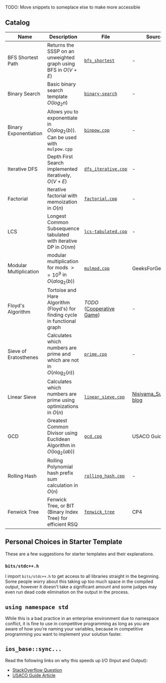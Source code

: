 TODO: Move snippets to someplace else to make more accessible

## Catalog

| Name                   | Description                                                                  | File                                                      | Source                                                            |
| ---------------------- | ---------------------------------------------------------------------------- | --------------------------------------------------------- | ----------------------------------------------------------------- |
| BFS Shortest Path      | Returns the SSSP on an unweighted graph using BFS in $O(V+E)$                | [`bfs_shortest`](./bfs_shortest)                          | -                                                                 |
| Binary Search          | Basic binary search template $O(log_2 n)$                                    | [`binary-search`](./binary-search)                        | -                                                                 |
| Binary Exponentiation  | Allows you to exponentiate in $O(alog_2 (b))$. Can be used with `mulpow.cpp` | [`binpow.cpp`](./binpow.cpp)                              | -                                                                 |
| Iterative DFS          | Depth First Search implemented iteratively, $O(V+E)$                         | [`dfs_iterative.cpp`](./dfs_iterative.cpp)                | -                                                                 |
| Factorial              | Iterative factorial with memoization in $O(n)$                               | [`factorial.cpp`](./factorial.cpp)                        | -                                                                 |
| LCS                    | Longest Common Subsequence tabulated with iterative DP in $O(nm)$            | [`lcs-tabulated.cpp`](./lcs-tabulated.cpp)                | -                                                                 |
| Modular Multiplication | modular multiplication for mods $>=10^9$ in $O(a\log_2(b))$                  | [`mulmod.cpp`](./mulmod.cpp)                              | GeeksForGeeks                                                     |
| Floyd's Algorithm      | Tortoise and Hare Algorithm (Floyd's) for finding cycle in functional graph  | _TODO_ ([Cooperative Game](../codeforces/1137D/main.cpp)) | -                                                                 |
| Sieve of Eratosthenes  | Calculates which numbers are prime and which are not in $O(n\log_2(n))$      | [`prime.cpp`](./prime.cpp)                                | -                                                                 |
| Linear Sieve           | Calculates which numbers are prime using optimizations in $O(n)$             | [`linear_sieve.cpp`](./linear_sieve.cpp)                  | [Nisiyama_Suzune's blog](https://codeforces.com/blog/entry/54090) |
| GCD                    | Greatest Common Divisor using Euclidean Algorithm in $O(\log_2(ab))$         | [`gcd.cpp`](./gcd.cpp)                                    | USACO Guide                                                       |
| Rolling Hash           | Rolling Polynomial hash prefix sum calculation in $O(n)$                     | [`rolling_hash.cpp`](./rolling_hash.cpp)                  | -                                                                 |
| Fenwick Tree           | Fenwick Tree, or BIT (Binary Index Tree) for efficient RSQ                   | [`fenwick_tree`](./fenwick_tree)                          | CP4                                                               |

## Personal Choices in Starter Template

These are a few suggestions for starter templates and their explanations.

### `bits/stdc++.h`

I import `bits/stdc++.h` to get access to all libraries straight in the beginning.
Some people worry about this taking up too much space in the compiled output,
however it doesn't take a significant amount and some judges may even run dead
code elimination on the output in the process.

## `using namespace std`

While this is a bad practice in an enterprise environment due to namespace conflict,
it is fine to use in competitive programming as long as you are aware of how you're
naming your variables, because in competitive programming you want to implement your
solution faster.

## `ios_base::sync...`

Read the following links on why this speeds up I/O (Input and Output):

- [StackOverflow Question](https://stackoverflow.com/questions/31162367/significance-of-ios-basesync-with-stdiofalse-cin-tienull)
- [USACO Guide Article](https://usaco.guide/general/fast-io?lang=cpp#iossync_with_stdiofalse)
